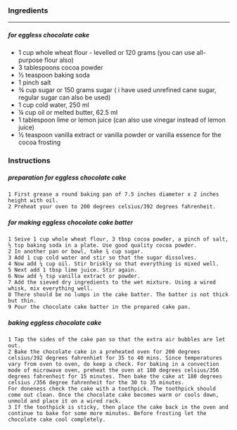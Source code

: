 ### Ingredients
-----
##### for eggless chocolate cake

* 1 cup whole wheat flour - levelled or 120 grams (you can use all-purpose flour also)
* 3 tablespoons cocoa powder
* ½ teaspoon baking soda
* 1 pinch salt
* ¾ cup sugar or 150 grams sugar ( i have used unrefined cane sugar, regular sugar can also be used)
* 1 cup cold water, 250 ml
* ¼ cup oil or melted butter, 62.5 ml
* 1 tablespoon lime or lemon juice (can also use vinegar instead of lemon juice)
* ½ teaspoon vanilla extract or vanilla powder or vanilla essence for the cocoa frosting

### Instructions
##### preparation for eggless chocolate cake

    1 First grease a round baking pan of 7.5 inches diameter x 2 inches height with oil.
    2 Preheat your oven to 200 degrees celsius/392 degrees fahrenheit.

##### for making eggless chocolate cake batter

    1 Seive 1 cup whole wheat flour, 3 tbsp cocoa powder, a pinch of salt, ½ tsp baking soda in a plate. Use good quality cocoa powder.
    2 In another pan or bowl, take ¾ cup sugar.
    3 Add 1 cup cold water and stir so that the sugar dissolves.
    4 Now add ¼ cup oil. Stir briskly so that everything is mixed well.
    5 Next add 1 tbsp lime juice. Stir again.
    6 Now add ½ tsp vanilla extract or powder.
    7 Add the sieved dry ingredients to the wet mixture. Using a wired whisk, mix everything well.
    8 There should be no lumps in the cake batter. The batter is not thick but thin.
    9 Pour the chocolate cake batter in the prepared cake pan.

##### baking eggless chocolate cake

    1 Tap the sides of the cake pan so that the extra air bubbles are let out.
    2 Bake the chocolate cake in a preheated oven for 200 degrees celsius/392 degrees fahrenhiet for 35 to 40 mins. Since temperatures vary from oven to oven, do keep a check. For baking in a convection mode of microwave oven, preheat the oven at 180 degrees celsius/356 degrees fahrenheit for 15 minutes. Then bake the cake at 180 degrees celsius /356 degree fahrenheit for the 30 to 35 minutes.
    For doneness check the cake with a toothpick. The toothpick should come out clean. Once the chocolate cake becomes warm or cools down, unmold and place it on a wired rack. 
    3 If the toothpick is sticky, then place the cake back in the oven and continue to bake for some more minutes. Before frosting let the chocolate cake cool completely.